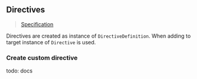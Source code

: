 ## Directives

> [Specification](https://facebook.github.io/graphql/June2018/#sec-Type-System.Directives)

Directives are created as instance of `DirectiveDefinition`. When adding to target instance of `Directive` is used.



### Create custom directive

todo: docs
